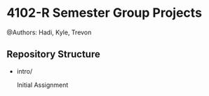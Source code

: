 # 4102-R Semester Group Projects

@Authors: Hadi, Kyle, Trevon

## Repository Structure
- intro/

	Initial Assignment

